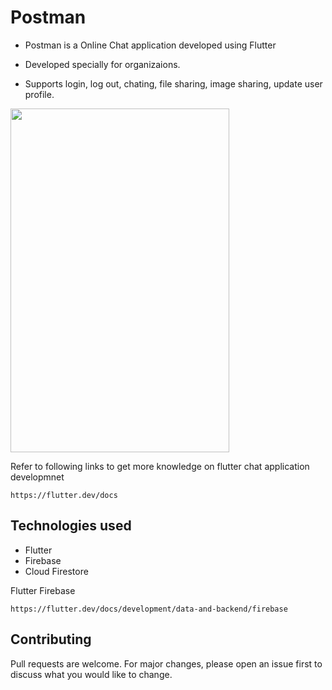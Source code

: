 # Postman

* Postman is a Online Chat application developed using Flutter

* Developed specially for organizaions.

* Supports login, log out, chating, file sharing, image sharing, update user profile. 

<img src="https://github.com/rohankumara/Postman/blob/main/Assets/Demo.gif" height="550px" width="350px">



Refer to following links to get more knowledge on flutter chat application developmnet
```
https://flutter.dev/docs
```

## Technologies used
* Flutter
* Firebase
* Cloud Firestore

Flutter Firebase 
```
https://flutter.dev/docs/development/data-and-backend/firebase
```
## Contributing
Pull requests are welcome. For major changes, please open an issue first to discuss what you would like to change.


